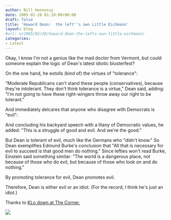 ```yaml
---
author: Bill Hennessy
date: 2005-02-28 01:19:00+00:00
draft: false
title: 'Howard Dean:  the left''s own Little Eichmann'
layout: blog
#url: e/2005/02/28/howard-dean-the-lefts-own-little-eichmann/
categories:
- Latest
---
```


Okay, I know I'm not a genius like the mad doctor from Vermont, but could someone explain the logic of Dean's latest idiotic blusterfest?




On the one hand, he extolls (kind of) the virtues of "tolerance":




> 

> 
> > 

>> 
>>   
"Moderate Republicans can't stand these people (conservatives), because they're intolerant. They don't think tolerance is a virtue," Dean said, adding: "I'm not going to have these right-wingers throw away our right to be tolerant."
>> 
>> 
> 
> 




  
And immediately delcares that anyone who disagree with Democrats is "evil":




> 

> 
> > 

>> 
>>   
And concluding his backyard speech with a litany of Democratic values, he added: "This is a struggle of good and evil. And we're the good."
>> 
>> 
> 
> 




  
But Dean is tolerant of evil, much like the Germans who "didn't know." So Dean exemplifies Edmund Burke's conclusion that "All that is necessary for evil to succeed is that good men do nothing." Since lefties won't read Burke, Einstein said something similar: "The world is a dangerous place, not because of those who do evil, but because of those who look on and do nothing."




By promoting tolerance for evil, Dean promotes evil.




Therefore, Dean is either evil or an idiot. (For the record, I think he's just an idiot.)




  
Thanks to [KLo down at The Corner.](https://www.nationalreview.com/thecorner/05_02_27_corner-archive.asp#057061)  
  


![](https://blog.billhennessy.com/aggbug.aspx?PostID=1256)

